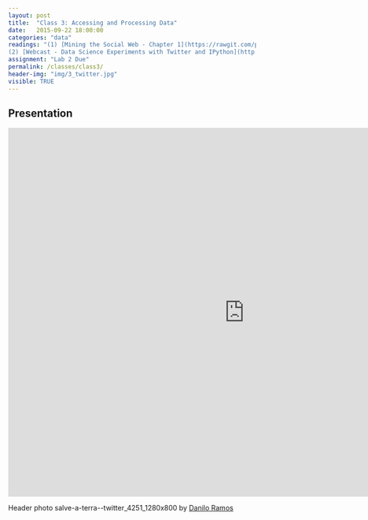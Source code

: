```yaml
---
layout: post
title:  "Class 3: Accessing and Processing Data"
date:   2015-09-22 18:00:00
categories: "data"
readings: "(1) [Mining the Social Web - Chapter 1](https://rawgit.com/ptwobrussell/Mining-the-Social-Web-2nd-Edition/master/ipynb/html/__Chapter%201%20-%20Mining%20Twitter%20(Full-Text%20Sampler).html)
(2) [Webcast - Data Science Experiments with Twitter and IPython](http://www.oreilly.com/pub/e/2984)  (3) [Associated iPython Notebook](http://nbviewer.ipython.org/github/ptwobrussell/Mining-the-Social-Web-2nd-Edition/blob/master/ipynb/__Understanding%20the%20Reaction%20to%20Amazon%20Prime%20Air.ipynb)  (3)  [Web Scraping with Beautiful Soup](http://web.stanford.edu/~zlotnick/TextAsData/Web_Scraping_with_Beautiful_Soup.html)"
assignment: "Lab 2 Due"
permalink: /classes/class3/
header-img: "img/3_twitter.jpg"
visible: TRUE
---
```

## Presentation
<iframe src="https://docs.google.com/presentation/d/1I06GvymWPCZUtCK4KduDrdZZ8hdWYToXGBJdhpI9vFM/embed?start=false&loop=false&delayms=30000" frameborder="0" width="960" height="749" allowfullscreen="true" mozallowfullscreen="true" webkitallowfullscreen="true"></iframe>


Header photo salve-a-terra--twitter_4251_1280x800 by [Danilo Ramos](https://flic.kr/p/6SAs7o)